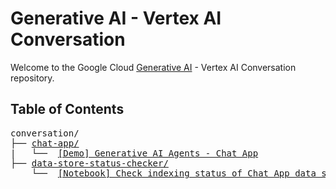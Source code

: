 # Generative AI - Vertex AI Conversation

Welcome to the Google Cloud [Generative AI](https://cloud.google.com/ai/generative-ai/) - Vertex AI Conversation repository.

## Table of Contents

<!-- markdownlint-disable MD033 -->
<pre>
conversation/
├── <a href="chat-app">chat-app/</a>
|   └──  <a href="chat-app">[Demo] Generative AI Agents - Chat App</a>
├── <a href="data-store-status-checker">data-store-status-checker/</a>
    └──  <a href="data-store-status-checker/data_store_checker.ipynb">[Notebook] Check indexing status of Chat App data store</a>
</pre>
